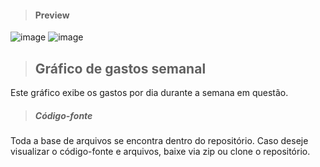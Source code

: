 > #### Preview 

![image](https://user-images.githubusercontent.com/91498761/192679600-8a59a421-8799-44da-abaf-ba9d41525444.png)
![image](https://user-images.githubusercontent.com/91498761/192679631-bca1db55-7e52-4a91-bd03-0506bdcfc1c0.png)


> ## Gráfico de gastos semanal

Este gráfico exibe os gastos por dia durante a semana em questão.

> ##### Código-fonte

Toda a base de arquivos se encontra dentro do repositório. Caso deseje visualizar o código-fonte e arquivos, baixe via zip ou clone o repositório.
